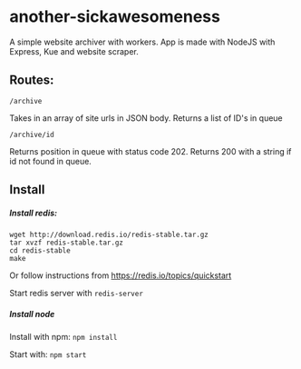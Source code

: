 # another-sickawesomeness

A simple website archiver with workers.
App is made with NodeJS with Express, Kue and website scraper.



## Routes:

`/archive`

Takes in an array of site urls in JSON body.
Returns a list of ID's in queue

`/archive/id`

Returns position in queue with status code 202.
Returns 200 with a string if id not found in queue.

## Install
##### Install redis:
```
wget http://download.redis.io/redis-stable.tar.gz
tar xvzf redis-stable.tar.gz
cd redis-stable
make
```

Or follow instructions from https://redis.io/topics/quickstart

Start redis server with `redis-server`

##### Install node
Install with npm: `npm install`

Start with: `npm start`

